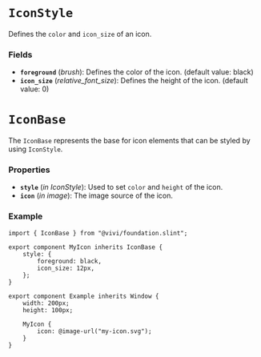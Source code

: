 <!--
SPDX-FileCopyrightText: 2024 vivi developers <vivi-ui@tuta.io>
SPDX-License-Identifier: MIT
-->

# `IconStyle`

Defines the `color` and `icon_size` of an icon.

### Fields

- **`foreground`** (_brush_): Defines the color of the icon. (default value: black)
- **`icon_size`** (_relative_font_size_): Defines the height of the icon. (default value: 0)

# `IconBase`

The `IconBase` represents the base for icon elements that can be styled by using `IconStyle`.

### Properties

- **`style`** (_in_ _IconStyle_): Used to set `color` and `height` of the icon.
- **`icon`** (_in_ _image_): The image source of the icon.

### Example

```slint
import { IconBase } from "@vivi/foundation.slint";

export component MyIcon inherits IconBase {
    style: {
        foreground: black,
        icon_size: 12px,
    };
}

export component Example inherits Window {
    width: 200px;
    height: 100px;

    MyIcon {
        icon: @image-url("my-icon.svg");
    }
}
```
